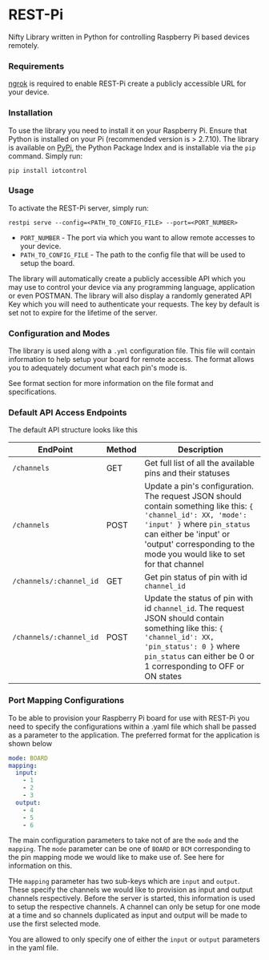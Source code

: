 # REST-Pi
Nifty Library written in Python for controlling Raspberry Pi based devices remotely.

### Requirements
[ngrok](https://ngrok.com/) is required to enable REST-Pi create a publicly accessible URL for your device.

### Installation
To use the library you need to install it on your Raspberry Pi. Ensure that Python is installed on your Pi (recommended version is > 2.7.10). The library is available on [PyPi](https://pypi.python.org/pypi), the Python Package Index and is installable via the `pip` command. Simply run:
```
pip install iotcontrol
```
### Usage
To activate the REST-Pi server, simply run:
```
restpi serve --config=<PATH_TO_CONFIG_FILE> --port=<PORT_NUMBER>
```
- `PORT_NUMBER` - The port via which you want to allow remote accesses to your device.
- `PATH_TO_CONFIG_FILE` - The path to the config file that will be used to setup the board.

The library will automatically create a publicly accessible API which you may use to control your device via any programming language, application or even POSTMAN. The library will also display a randomly generated API Key which you will need to authenticate your requests. The key by default is set not to expire for the lifetime of the server.

### Configuration and Modes
The library is used along with a `.yml` configuration file. This file will contain information to help setup your board for remote access. The format allows you to adequately document what each pin's mode is.

See format section for more information on the file format and specifications.

### Default API Access Endpoints
The default API structure looks like this

| EndPoint  | Method | Description |
| ------------- | ------------- | ------------- |
| `/channels`  | GET  | Get full list of all the available pins and their statuses |
| `/channels`  | POST  | Update a pin's configuration. The request JSON should contain something like this: `{ 'channel_id': XX, 'mode': 'input' }` where `pin_status` can either be 'input' or 'output' corresponding to the mode you would like to set for that channel |
| `/channels/:channel_id`  | GET  | Get pin status of pin with id `channel_id` |
| `/channels/:channel_id`  | POST  | Update the status of pin with id `channel_id`. The request JSON should contain something like this: `{ 'channel_id': XX, 'pin_status': 0 }` where `pin_status` can either be 0 or 1 corresponding to OFF or ON states |

### Port Mapping Configurations
To be able to provision your Raspberry Pi board for use with REST-Pi you need to specify the configurations within a .yaml file which shall be passed as a parameter to the application. The preferred format for the application is shown below
```yaml
mode: BOARD
mapping:
  input:
    - 1
    - 2
    - 3
  output:
    - 4
    - 5
    - 6
```
The main configuration parameters to take not of are the `mode` and the `mapping`. The `mode` parameter can be one of `BOARD` or `BCM` corresponding to the pin mapping mode we would like to make use of. See here for information on this.

THe `mapping` parameter has two sub-keys which are `input` and `output`. These specify the channels we would like to provision as input and output channels respectively. Before the server is started, this information is used to setup the respective channels. A channel can only be setup for one mode at a time and so channels duplicated as input and output will be made to use the first selected mode.

You are allowed to only specify one of either the `input` or `output` parameters in the yaml file.
